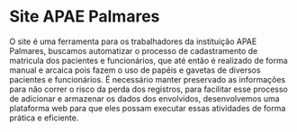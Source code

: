 # Site APAE Palmares

O site é uma ferramenta para os trabalhadores da instituição APAE Palmares, buscamos automatizar o processo de cadastramento de matricula dos pacientes e funcionários, que até então é realizado de forma manual e arcaica pois fazem o uso de papéis e gavetas de diversos pacientes e funcionários. É necessário manter preservado as informações para não correr o risco da perda dos registros, para facilitar esse processo de adicionar e armazenar os dados dos envolvidos, desenvolvemos uma plataforma web para que eles possam executar essas atividades de forma prática e eficiente.
